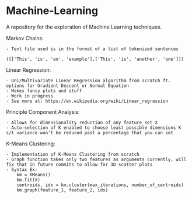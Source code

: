 # Machine-Learning
A repository for the exploration of Machine Learning techniques.

Markov Chains:


	- Text file used is in the format of a list of tokenized sentences
	
	([['This', 'is', 'an', 'example'],['This', 'is', 'another', 'one']])


Linear Regression:


	- Uni/Multivariate Linear Regression algorithm from scratch ft. options for Gradient Descent or Normal Equation
	- Makes fancy plots and stuff
	- Work in progress
	- See more at: https://en.wikipedia.org/wiki/Linear_regression

Principle Component Analysis:
	
	- Allows for dimensionality reduction of any feature set X
	- Auto-selection of K enabled to choose least possible dimensions K s/t variance won't be reduced past a percentage that you can set

K-Means Clustering:

	- Implementation of K-Means Clustering from scratch
	- Graph function takes only two features as arguments currently, will fix that in future commits to allow for 3D scatter plots
	- Syntax Ex:
		km = KMeans()
		km.fit(X)
		centroids, idx = km.cluster(max_iterations, number_of_centroids)
		km.graph(feature_1, feature_2, idx)
